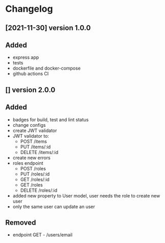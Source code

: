 # Changelog

## [2021-11-30] version 1.0.0

## Added

- express app
- tests
- dockerfile and docker-compose
- github actions CI

## [] version 2.0.0

## Added

- badges for build, test and lint status
- change configs
- create JWT validator
- JWT validator to:
  - POST /items
  - PUT /items/:id
  - DELETE /items/:id
- create new errors
- roles endpoint
  - POST /roles
  - PUT /roles/:id
  - GET /roles/:id
  - GET /roles
  - DELETE /roles/:id
- added new property to User model, user needs the role to create new user
- only the same user can update an user

## Removed

- endpoint GET - /users/email
